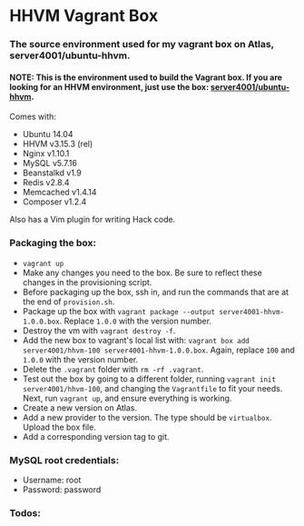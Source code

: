 # HHVM Vagrant Box

### The source environment used for my vagrant box on Atlas, server4001/ubuntu-hhvm.

#### NOTE: This is the environment used to build the Vagrant box. If you are looking for an HHVM environment, just use the box: [server4001/ubuntu-hhvm](https://atlas.hashicorp.com/server4001/boxes/ubuntu-hhvm).

Comes with:

* Ubuntu 14.04
* HHVM v3.15.3 (rel)
* Nginx v1.10.1
* MySQL v5.7.16
* Beanstalkd v1.9
* Redis v2.8.4
* Memcached v1.4.14
* Composer v1.2.4

Also has a Vim plugin for writing Hack code.

### Packaging the box:

* `vagrant up`
* Make any changes you need to the box. Be sure to reflect these changes in the provisioning script.
* Before packaging up the box, ssh in, and run the commands that are at the end of `provision.sh`.
* Package up the box with `vagrant package --output server4001-hhvm-1.0.0.box`. Replace `1.0.0` with the version number.
* Destroy the vm with `vagrant destroy -f`.
* Add the new box to vagrant's local list with: `vagrant box add server4001/hhvm-100 server4001-hhvm-1.0.0.box`. Again, replace `100` and `1.0.0` with the version number.
* Delete the `.vagrant` folder with `rm -rf .vagrant`.
* Test out the box by going to a different folder, running `vagrant init server4001/hhvm-100`, and changing the `Vagrantfile` to fit your needs. Next, run `vagrant up`, and ensure everything is working.
* Create a new version on Atlas.
* Add a new provider to the version. The type should be `virtualbox`. Upload the box file.
* Add a corresponding version tag to git.

### MySQL root credentials:

* Username: root
* Password: password

### Todos:
